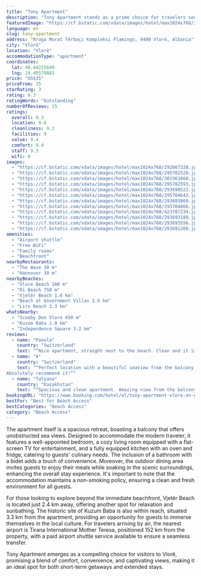 ```yaml
---
title: "Tony Apartment"
description: "Tony Apartment stands as a prime choice for travelers seeking a beachfront haven in Vlorë, mere steps away from the pristine Vlore Beach."
featuredImage: "https://cf.bstatic.com/xdata/images/hotel/max1024x768/292667328.jpg?k=92759e8148c6053399ca85cd051d9b510bf7a6905e4bc3f3ef28246dc47fffa6&o=&hp=1"
language: en
slug: tony-apartment
address: "Rruga Murat Tërbaçi Kompleksi Flamingo, 9400 Vlorë, Albania"
city: "Vlorë"
location: "Vlorë"
accommodationType: "apartment"
coordinates:
  lat: 40.44215649
  lng: 19.49579883
price: "US$35"
priceFrom: 35
starRating: 3
rating: 9.3
ratingWords: "Outstanding"
numberOfReviews: 25
ratings:
  overall: 9.3
  location: 9.6
  cleanliness: 9.2
  facilities: 9
  value: 9.4
  comfort: 9.4
  staff: 9.3
  wifi: 0
images:
  - "https://cf.bstatic.com/xdata/images/hotel/max1024x768/292667328.jpg?k=92759e8148c6053399ca85cd051d9b510bf7a6905e4bc3f3ef28246dc47fffa6&o=&hp=1"
  - "https://cf.bstatic.com/xdata/images/hotel/max1024x768/295702528.jpg?k=476facf436d866c00750fb0d3f141b526fc7feaef956e90449293c9c5e05ea16&o=&hp=1"
  - "https://cf.bstatic.com/xdata/images/hotel/max1024x768/303361660.jpg?k=8067d6592cd9958b2f26b29b0e1e891ab127711d1338e297cbf51934b88b8e99&o=&hp=1"
  - "https://cf.bstatic.com/xdata/images/hotel/max1024x768/295702593.jpg?k=ff1bb2a5290f47262f0f3de5fde58815e7f183827ac8d2cd52eca86a6efb9fdd&o=&hp=1"
  - "https://cf.bstatic.com/xdata/images/hotel/max1024x768/293690522.jpg?k=d1e96fd7094370d7131998b68a1a0ac8d8fd962b6609010a621d34ff96021bf1&o=&hp=1"
  - "https://cf.bstatic.com/xdata/images/hotel/max1024x768/295704643.jpg?k=60302a4f1cbe97c2d4efbcce64d91e44ac2072e4e228b4508c096ae241c464df&o=&hp=1"
  - "https://cf.bstatic.com/xdata/images/hotel/max1024x768/293693869.jpg?k=581f833b195adf1b4fd9c68d7c47e61202c2d75d5fcc7e9e9befd56bc9a28e74&o=&hp=1"
  - "https://cf.bstatic.com/xdata/images/hotel/max1024x768/293704866.jpg?k=d74b702316c9434bd6b6acab35c999424818cec359ab723628e2f70d3d59aa1e&o=&hp=1"
  - "https://cf.bstatic.com/xdata/images/hotel/max1024x768/423787234.jpg?k=c4a0bd81c8fb4243840711e5cc7f60b53fcffb9b7f69a4023847ee2636634031&o=&hp=1"
  - "https://cf.bstatic.com/xdata/images/hotel/max1024x768/293693189.jpg?k=252d43da4f5d2d3028902855f65c7f36802920f6d1cba98732ead68cf909192f&o=&hp=1"
  - "https://cf.bstatic.com/xdata/images/hotel/max1024x768/293693556.jpg?k=46e4bf47592462b25b42a2afa733d0d0267aff756d925a4adb7bdc145f6c1383&o=&hp=1"
  - "https://cf.bstatic.com/xdata/images/hotel/max1024x768/293691260.jpg?k=b4b36947278cc6b0514dbc1011ed1b90819e0682c7945c88534d7c5eeb1cfc02&o=&hp=1"
amenities:
  - "Airport shuttle"
  - "Free WiFi"
  - "Family rooms"
  - "Beachfront"
nearbyRestaurants:
  - "The Wave 30 m"
  - "Hannover 30 m"
nearbyBeaches:
  - "Vlore Beach 100 m"
  - "Ri Beach 750 m"
  - "Vjetër Beach 1.6 km"
  - "Beach at Government Villas 2.6 km"
  - "Liro Beach 3.3 km"
whatsNearby:
  - "Scooby Doo Vlore 650 m"
  - "Kuzum Baba 2.8 km"
  - "Independence Square 3.2 km"
reviews:
  - name: "Paoula"
    country: "Switzerland"
    text: "“Nice apartment, straight next to the beach. Clean and it is equipped with everything we needed during our stay there. Big balcony with sea view. The host really kind and helpful.”"
  - name: "A"
    country: "Switzerland"
    text: "“Perfect location with a beautiful seaview from the balcony,close to the best restaurants and bars in the area,very clean and spacious apartment.
Absolutely recommend it!”"
  - name: "Tatyana"
    country: "Kazakhstan"
    text: "“Spacious and clean apartment. Amazing view from the balcony. The kitchen has everything you need. Tony is an amazing host, was in touch 24/7. Thank you so much!”"
bookingURL: "https://www.booking.com/hotel/al/tony-apartment-vlore.en-gb.html?aid=8035640"
bestFor: "Best for Beach Access"
bestCategories: "Beach Access"
category: "Beach Access"
---
```


The apartment itself is a spacious retreat, boasting a balcony that offers unobstructed sea views. Designed to accommodate the modern traveler, it features a well-appointed bedroom, a cozy living room equipped with a flat-screen TV for entertainment, and a fully equipped kitchen with an oven and fridge, catering to guests' culinary needs. The inclusion of a bathroom with a bidet adds a touch of convenience. Moreover, the outdoor dining area invites guests to enjoy their meals while soaking in the scenic surroundings, enhancing the overall stay experience. It's important to note that the accommodation maintains a non-smoking policy, ensuring a clean and fresh environment for all guests.

For those looking to explore beyond the immediate beachfront, Vjetër Beach is located just 2.4 km away, offering another spot for relaxation and sunbathing. The historic site of Kuzum Baba is also within reach, situated 3.3 km from the apartment, providing an opportunity for guests to immerse themselves in the local culture. For travelers arriving by air, the nearest airport is Tirana International Mother Teresa, positioned 152 km from the property, with a paid airport shuttle service available to ensure a seamless transfer.

Tony Apartment emerges as a compelling choice for visitors to Vlorë, promising a blend of comfort, convenience, and captivating views, making it an ideal spot for both short-term getaways and extended stays.
